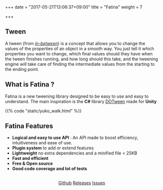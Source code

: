 +++
date = "2017-05-21T13:06:37+09:00"
title = "Fatina"
weight = 7

+++

## Tween

A tween (from [_in-between_](http://en.wikipedia.org/wiki/Inbetweening)) is a concept that allows you to change the values of the properties of an object in a smooth way. You just tell it which properties you want to change, which final values should they have when the tween finishes running, and how long should this take, and the tweening engine will take care of finding the intermediate values from the starting to the ending point.

## What is Fatina ?

Fatina is a new tweening library designed to be easy to use and easy to understand.
The main inspiration is the <b>C#</b> library [DOTween](http://dotween.demigiant.com/) made for <b>Unity</b>

{{% code "static/yuko_walk.html" %}}

## Fatina Features

* **Logical and easy to use API** : An API made to boost efficiency, intuitiveness and ease of use.
* **Plugin system** to add or extend features
* **Lightweight** no extra dependencies and a minified file < 25KB
* **Fast and efficient**
* **Free & Open source**
* **Good code coverage and lot of tests**

<div style="text-align: center; margin-top: 30px;">
    <a class="btn btn-primary" href="https://github.com/kefniark/Fatina/" target="_blank">Github</a>
    <a class="btn btn-info" href="https://github.com/kefniark/Fatina/releases" target="_blank">Releases</a>
    <a class="btn btn-success" href="https://github.com/kefniark/Fatina/issues" target="_blank">Issues</a>
</div>